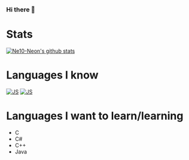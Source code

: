 ### Hi there 👋

<!--
**Ne10-Neon/Ne10-Neon** is a ✨ _special_ ✨ repository because its `README.md` (this file) appears on your GitHub profile.

Here are some ideas to get you started:

- 🔭 I’m currently working on ...
- 🌱 I’m currently learning ...
- 👯 I’m looking to collaborate on ...
- 🤔 I’m looking for help with ...
- 💬 Ask me about ...
- 📫 How to reach me: ...
- 😄 Pronouns: ...
- ⚡ Fun fact: ...
-->

# Stats

[![Ne10-Neon's github stats](https://github-readme-stats.vercel.app/api?username=Ne10-Neon)](https://github.com/anuraghazra/github-readme-stats)

# Languages I know

[![JS](https://img.shields.io/badge/javascript%20-%23323330.svg?&style=for-the-badge&logo=javascript&logoColor=yellow)]()
[![JS](https://img.shields.io/badge/python%20-%231435C.svg?&style=for-the-badge&logo=python&logoColor=white)]()


# Languages I want to learn/learning
- C
- C#
- C++
- Java
